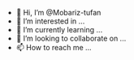- 👋 Hi, I’m @Mobariz-tufan
- 👀 I’m interested in ...
- 🌱 I’m currently learning ...
- 💞️ I’m looking to collaborate on ...
- 📫 How to reach me ...

<!---
Mobariz-tufan/Mobariz-tufan is a ✨ special ✨ repository because its `README.md` (this file) appears on your GitHub profile.
You can click the Preview link to take a look at your changes.
--->
